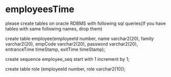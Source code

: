 # employeesTime
please create tables on oracle RDBMS with following sql queries(If you have tables with same following names, drop them)

create table employee(employeeId number, name varchar2(20), family varchar2(20), empCode varchar2(20), password varchar2(20), entranceTime timeStamp, exitTime timeStamp);

create sequence employee_seq start with 1 increment by 1;

create table role (employeeId number, role varchar2(10));
